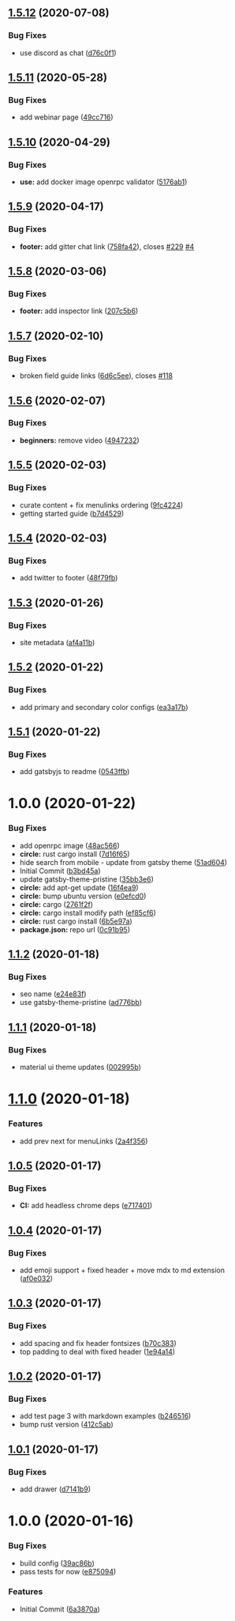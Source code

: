 ## [1.5.12](https://github.com/open-rpc/open-rpc/compare/1.5.11...1.5.12) (2020-07-08)


### Bug Fixes

* use discord as chat ([d76c0f1](https://github.com/open-rpc/open-rpc/commit/d76c0f163da2b2e386c244f0ac5a0e275046f202))

## [1.5.11](https://github.com/open-rpc/open-rpc/compare/1.5.10...1.5.11) (2020-05-28)


### Bug Fixes

* add webinar page ([49cc716](https://github.com/open-rpc/open-rpc/commit/49cc7163f1bf09d01aafbf98797eb409d1c7074d))

## [1.5.10](https://github.com/open-rpc/open-rpc/compare/1.5.9...1.5.10) (2020-04-29)


### Bug Fixes

* **use:** add docker image openrpc validator ([5176ab1](https://github.com/open-rpc/open-rpc/commit/5176ab194d6fe41cace302f9d5b495c6e3bb98e0))

## [1.5.9](https://github.com/open-rpc/open-rpc/compare/1.5.8...1.5.9) (2020-04-17)


### Bug Fixes

* **footer:** add gitter chat link ([758fa42](https://github.com/open-rpc/open-rpc/commit/758fa427f9c7ded216c4c7e875f14309fbe0c31f)), closes [#229](https://github.com/open-rpc/open-rpc/issues/229) [#4](https://github.com/open-rpc/open-rpc/issues/4)

## [1.5.8](https://github.com/open-rpc/open-rpc/compare/1.5.7...1.5.8) (2020-03-06)


### Bug Fixes

* **footer:** add inspector link ([207c5b6](https://github.com/open-rpc/open-rpc/commit/207c5b63552be4a1b25a7cad109d6c52ba06a7f0))

## [1.5.7](https://github.com/open-rpc/open-rpc/compare/1.5.6...1.5.7) (2020-02-10)


### Bug Fixes

* broken field guide links ([6d6c5ee](https://github.com/open-rpc/open-rpc/commit/6d6c5ee3c2bd06f797bb3154ab85668f728c0ec4)), closes [#118](https://github.com/open-rpc/open-rpc/issues/118)

## [1.5.6](https://github.com/open-rpc/open-rpc/compare/1.5.5...1.5.6) (2020-02-07)


### Bug Fixes

* **beginners:** remove video ([4947232](https://github.com/open-rpc/open-rpc/commit/4947232218c7d706904b157b863108bad849524a))

## [1.5.5](https://github.com/open-rpc/open-rpc/compare/1.5.4...1.5.5) (2020-02-03)


### Bug Fixes

* curate content + fix menulinks ordering ([9fc4224](https://github.com/open-rpc/open-rpc/commit/9fc42246744d9b195a3668fff51fdf4da87f78ac))
* getting started guide ([b7d4529](https://github.com/open-rpc/open-rpc/commit/b7d4529af6521f3dc716830a7f00550140dbfee4))

## [1.5.4](https://github.com/open-rpc/open-rpc/compare/1.5.3...1.5.4) (2020-02-03)


### Bug Fixes

* add twitter to footer ([48f79fb](https://github.com/open-rpc/open-rpc/commit/48f79fb157ccaddc200294daff4d68b48f1dc483))

## [1.5.3](https://github.com/open-rpc/open-rpc/compare/1.5.2...1.5.3) (2020-01-26)


### Bug Fixes

* site metadata ([af4a11b](https://github.com/open-rpc/open-rpc/commit/af4a11bbd2e598b871ecc915fde316280136729a))

## [1.5.2](https://github.com/open-rpc/open-rpc/compare/1.5.1...1.5.2) (2020-01-22)


### Bug Fixes

* add primary and secondary color configs ([ea3a17b](https://github.com/open-rpc/open-rpc/commit/ea3a17be7ea7caa0b0f88e6adef1ec6cd17a3821))

## [1.5.1](https://github.com/open-rpc/open-rpc/compare/1.5.0...1.5.1) (2020-01-22)


### Bug Fixes

* add gatsbyjs to readme ([0543ffb](https://github.com/open-rpc/open-rpc/commit/0543ffb3a4febb4378df037421bb0ce0095f7c7c))

# 1.0.0 (2020-01-22)


### Bug Fixes

* add openrpc image ([48ac566](https://github.com/open-rpc/open-rpc/commit/48ac5660aa7342904c34bf0e5f35d88c7d46c5b9))
* **circle:** rust cargo install ([7d16f65](https://github.com/open-rpc/open-rpc/commit/7d16f6587a19bb1f72a19544366019b234f9f9f7))
* hide search from mobile - update from gatsby theme ([51ad604](https://github.com/open-rpc/open-rpc/commit/51ad604136964dfedd1e7d8ee7eaeb266c59d982))
* Initial Commit ([b3bd45a](https://github.com/open-rpc/open-rpc/commit/b3bd45a25119076d51657b32c4c4cba5d21ef849))
* update gatsby-theme-pristine ([35bb3e6](https://github.com/open-rpc/open-rpc/commit/35bb3e65cf8a08f3f707b1e5ca6e9d9437ddb0fe))
* **circle:** add apt-get update ([16f4ea9](https://github.com/open-rpc/open-rpc/commit/16f4ea92964fc7b10ddefcc7dff3a517fae3f4c9))
* **circle:** bump ubuntu version ([e0efcd0](https://github.com/open-rpc/open-rpc/commit/e0efcd0ad1f79b5f80ecdcb7e0263a6fc2cc13af))
* **circle:** cargo ([2761f2f](https://github.com/open-rpc/open-rpc/commit/2761f2ff54aae46214ceea54b9a6f29224b75de0))
* **circle:** cargo install modify path ([ef85cf6](https://github.com/open-rpc/open-rpc/commit/ef85cf6f9cdfe913786f67f6b7e72129bc3ee523))
* **circle:** rust cargo install ([6b5e97a](https://github.com/open-rpc/open-rpc/commit/6b5e97ac7c57de3cc7beb0627a68f7e4d16019a6))
* **package.json:** repo url ([0c91b95](https://github.com/open-rpc/open-rpc/commit/0c91b95c2ffe52a0bc1707fcd18fd1db15c99013))

## [1.1.2](https://github.com/etclabscore/pristine-typescript-gatsby-react-material-ui/compare/1.1.1...1.1.2) (2020-01-18)


### Bug Fixes

* seo name ([e24e83f](https://github.com/etclabscore/pristine-typescript-gatsby-react-material-ui/commit/e24e83f9c3321c27f5c0dfc37377727cbc8365c8))
* use gatsby-theme-pristine ([ad776bb](https://github.com/etclabscore/pristine-typescript-gatsby-react-material-ui/commit/ad776bb9f1672f76aeb1a1687da3228060fcee3e))

## [1.1.1](https://github.com/etclabscore/pristine-typescript-gatsby-react-material-ui/compare/1.1.0...1.1.1) (2020-01-18)


### Bug Fixes

* material ui theme updates ([002995b](https://github.com/etclabscore/pristine-typescript-gatsby-react-material-ui/commit/002995b924dc2ca3941d7791d3b71b531fa36fab))

# [1.1.0](https://github.com/etclabscore/pristine-typescript-gatsby-react-material-ui/compare/1.0.5...1.1.0) (2020-01-18)


### Features

* add prev next for menuLinks ([2a4f356](https://github.com/etclabscore/pristine-typescript-gatsby-react-material-ui/commit/2a4f3569731ba9beb55a4e154c95a7a3bf01cc24))

## [1.0.5](https://github.com/etclabscore/pristine-typescript-gatsby-react-material-ui/compare/1.0.4...1.0.5) (2020-01-17)


### Bug Fixes

* **CI:** add headless chrome deps ([e717401](https://github.com/etclabscore/pristine-typescript-gatsby-react-material-ui/commit/e71740118eaf3ec9d8d281b6416c8b36f76c48f6))

## [1.0.4](https://github.com/etclabscore/pristine-typescript-gatsby-react-material-ui/compare/1.0.3...1.0.4) (2020-01-17)


### Bug Fixes

* add emoji support + fixed header + move mdx to md extension ([af0e032](https://github.com/etclabscore/pristine-typescript-gatsby-react-material-ui/commit/af0e03202ecde087ce01bce282e0a5883875da9d))

## [1.0.3](https://github.com/etclabscore/pristine-typescript-gatsby-react-material-ui/compare/1.0.2...1.0.3) (2020-01-17)


### Bug Fixes

* add spacing and fix header fontsizes ([b70c383](https://github.com/etclabscore/pristine-typescript-gatsby-react-material-ui/commit/b70c3834fff98975cbd46a03c9e6d4af4bf97d82))
* top padding to deal with fixed header ([1e94a14](https://github.com/etclabscore/pristine-typescript-gatsby-react-material-ui/commit/1e94a144965d7faf66da4615d5d105ac3ecfdfa9))

## [1.0.2](https://github.com/etclabscore/pristine-typescript-gatsby-react-material-ui/compare/1.0.1...1.0.2) (2020-01-17)


### Bug Fixes

* add test page 3 with markdown examples ([b246516](https://github.com/etclabscore/pristine-typescript-gatsby-react-material-ui/commit/b24651690c7e055479e443eb13ed51b78f0a6129))
* bump rust version ([412c5ab](https://github.com/etclabscore/pristine-typescript-gatsby-react-material-ui/commit/412c5ab50083c764f9e482ee36c2ccae9ee3751b))

## [1.0.1](https://github.com/etclabscore/pristine-typescript-gatsby-react-material-ui/compare/1.0.0...1.0.1) (2020-01-17)


### Bug Fixes

* add drawer ([d7141b9](https://github.com/etclabscore/pristine-typescript-gatsby-react-material-ui/commit/d7141b9fd115e00cba12139feac3ab750ad816bd))

# 1.0.0 (2020-01-16)


### Bug Fixes

* build config ([39ac86b](https://github.com/etclabscore/pristine-typescript-gatsby-react-material-ui/commit/39ac86bcfc5475f7bb4e15b60b6d1ddf617b37a3))
* pass tests for now ([e875094](https://github.com/etclabscore/pristine-typescript-gatsby-react-material-ui/commit/e875094e14996d5b4f6822aea2884199f2926cb7))


### Features

* Initial Commit ([6a3870a](https://github.com/etclabscore/pristine-typescript-gatsby-react-material-ui/commit/6a3870aa91a9df11a3970e578b689975f4e41447))
